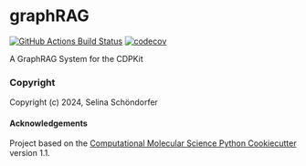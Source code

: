 graphRAG
==============================
[//]: # (Badges)
[![GitHub Actions Build Status](https://github.com/REPLACE_WITH_OWNER_ACCOUNT/graphRAG/workflows/CI/badge.svg)](https://github.com/REPLACE_WITH_OWNER_ACCOUNT/graphRAG/actions?query=workflow%3ACI)
[![codecov](https://codecov.io/gh/REPLACE_WITH_OWNER_ACCOUNT/graphRAG/branch/main/graph/badge.svg)](https://codecov.io/gh/REPLACE_WITH_OWNER_ACCOUNT/graphRAG/branch/main)


A GraphRAG System for the CDPKit

### Copyright

Copyright (c) 2024, Selina Schöndorfer


#### Acknowledgements
 
Project based on the 
[Computational Molecular Science Python Cookiecutter](https://github.com/molssi/cookiecutter-cms) version 1.1.
